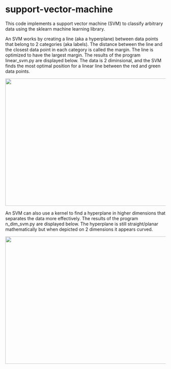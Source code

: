 # support-vector-machine

This code implements a support vector machine (SVM) to classify arbitrary data using the sklearn machine learning library.

An SVM works by creating a line (aka a hyperplane) between data points that belong to 2 categories (aka labels). The distance between the line and the closest data point in each category is called the margin. The line is optimized to have the largest margin. The results of the program linear_svm.py are displayed below. The data is 2 diminsional, and the SVM finds the most optimal position for a linear line between the red and green data points.

<img src="https://github.com/PopeyedLocket/support-vector-machine/blob/master/linear_svm_img.png" width="600" height="400">


An SVM can also use a kernel to find a hyperplane in higher dimensions that separates the data more effectively. The results of the program n_dim_svm.py are displayed below. The hyperplane is still straight/planar mathematically but when depicted on 2 dimensions it appears curved.

<img src="https://github.com/PopeyedLocket/support-vector-machine/blob/master/n_dim_svm_img.png" width="600" height="400">
